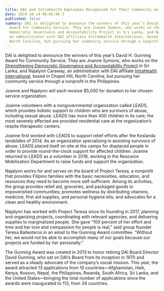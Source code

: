 ```yaml
---
title: DAI and IntraHealth Employees Recognized for Their Community Service
date: 2019-10-14 08:02:00 Z
published: false
summary: DAI is delighted to announce the winners of this year’s David H. Gunning
  Award for Community Service. They are Joanne Symons, who works on the Strengthening
  Democratic Governance and Accountability Project in Sri Lanka, and Najalynn Caraway,
  an administrator with DAI affiliate IntraHealth International, based in Chapel Hill,
  North Carolina, but pursuing her community service through a nonprofit in the Philippines.
---
```


DAI is delighted to announce the winners of this year’s David H. Gunning Award for Community Service. They are Joanne Symons, who works on the [Strengthening Democratic Governance and Accountability Project](https://www.dai.com/our-work/projects/sri-lanka-strengthening-democratic-governance-and-accountability-project-sdgap) in Sri Lanka, and Najalynn Caraway, an administrator with DAI affiliate [IntraHealth International](https://www.intrahealth.org/), based in Chapel Hill, North Carolina, but pursuing her community service through a nonprofit in the Philippines.

Joanne and Najalynn will each receive $5,000 for donation to her chosen service organization.

Joanne volunteers with a nongovernmental organization called LEADS, which provides holistic support to children who are survivors of abuse, including sexual abuse. LEADS has more than 400 children in its care; the most severely affected are provided residential care at the organization’s respite therapeutic centers. 

Joanne first worked with LEADS to support relief efforts after the Koslanda landslides of 2014. As an organization specializing in assisting survivors of abuse, LEADS placed itself on site at the camps for displaced people in order to provide round-the-clock support for affected children. Joanne returned to LEADS as a volunteer in 2018, working in the Resource Mobilization Department to raise funds and support the organization.

Najalynn works for and serves on the board of Project Teresa, a nonprofit that provides Filipino families with the basic necessities, education, and resources they need to become more self-sufficient. Among its activities, the group provides relief aid, groceries, and packaged goods to impoverished communities; promotes wellness by distributing vitamins, medicine, first aid supplies, and personal hygiene kits; and advocates for a clean and healthy environment.

Najalynn has worked with Project Teresa since its founding in 2017, planning and organizing projects, coordinating with relevant agencies, and delivering supplies to marginalized people. She gave “100 percent of her effort and time and her love and compassion for people is real,” said group founder Teresa Ballesteros in an email to the Gunning Award committee. “Without her, we would not be able to accomplish many of our goals because our projects are funded by her personally.”

The Gunning Award was created in 2013 to honor retiring DAI Board Director David Gunning, who sat on DAI’s Board from its inception in 1970 and served as a steady advocate of the company’s social mission. This year, the award attracted 13 applications from 10 countries—Afghanistan, Haiti, Kenya, Kosovo, Nepal, the Philippines, Rwanda, South Africa, Sri Lanka, and the United States—bringing the total number of applications since the awards were inaugurated to 113, from 34 countries.